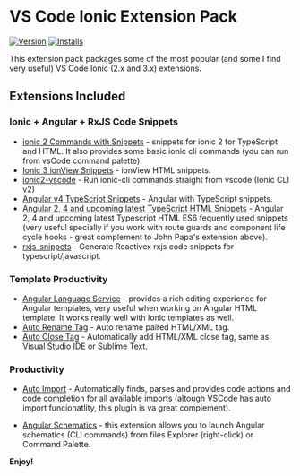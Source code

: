 # VS Code Ionic Extension Pack

[![Version](https://vsmarketplacebadge.apphb.com/version/loiane.ionic-extension-pack.svg)](https://marketplace.visualstudio.com/items?itemName=loiane.ionic-extension-pack)
[![Installs](https://vsmarketplacebadge.apphb.com/installs/loiane.ionic-extension-pack.svg)](https://marketplace.visualstudio.com/items?itemName=loiane.ionic-extension-pack)

This extension pack packages some of the most popular (and some I find very useful) VS Code Ionic (2.x and 3.x) extensions.

## Extensions Included

### Ionic + Angular + RxJS Code Snippets

* [ionic 2 Commands with Snippets](https://marketplace.visualstudio.com/items?itemName=Thavarajan.ionic2) -  snippets for ionic 2 for TypeScript and HTML. It also provides some basic ionic cli commands (you can run from vsCode command palette).
* [Ionic 3 ionView Snippets](https://marketplace.visualstudio.com/items?itemName=danielehrhardt.ionic3-vs-ionView-snippets) - ionView HTML snippets.
* [ionic2-vscode](https://marketplace.visualstudio.com/items?itemName=jgw9617.ionic2-vscode) - Run ionic-cli commands straight from vscode (Ionic CLI v2)
* [Angular v4 TypeScript Snippets](https://marketplace.visualstudio.com/items?itemName=johnpapa.Angular2) - Angular with TypeScript snippets.
* [Angular 2, 4 and upcoming latest TypeScript HTML Snippets](https://marketplace.visualstudio.com/items?itemName=UVBrain.Angular2) - Angular 2, 4 and upcoming latest Typescript HTML ES6 fequently used snippets (very useful specially if you work with route guards and component life cycle hooks - great complement to John Papa's extension above).
* [rxjs-snippets](https://marketplace.visualstudio.com/items?itemName=pkosta2006.rxjs-snippets) - Generate Reactivex rxjs code snippets for typescript/javascript.


### Template Productivity
* [Angular Language Service](https://marketplace.visualstudio.com/items?itemName=Angular.ng-template) - provides a rich editing experience for Angular templates, very useful when working on Angular HTML template. It works really well with Ionic templates as well.
* [Auto Rename Tag](https://marketplace.visualstudio.com/items?itemName=formulahendry.auto-rename-tag) - Auto rename paired HTML/XML tag.
* [Auto Close Tag](https://marketplace.visualstudio.com/items?itemName=formulahendry.auto-close-tag) - Automatically add HTML/XML close tag, same as Visual Studio IDE or Sublime Text.

### Productivity

* [Auto Import](https://marketplace.visualstudio.com/items?itemName=steoates.autoimport) - Automatically finds, parses and provides code actions and code completion for all available imports (altough VSCode has auto import funcionatlity, this plugin is va great complement).

* [Angular Schematics](https://marketplace.visualstudio.com/items?itemName=cyrilletuzi.angular-schematics) - this extension allows you to launch Angular schematics (CLI commands) from files Explorer (right-click) or Command Palette.

**Enjoy!**
